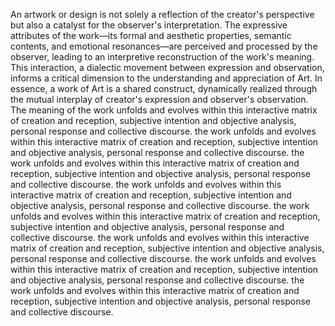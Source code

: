 
An artwork or design is not solely a reflection of the creator's perspective but also a catalyst for the observer's interpretation. The expressive attributes of the work—its formal and aesthetic properties, semantic contents, and emotional resonances—are perceived and processed by the observer, leading to an interpretive reconstruction of the work's meaning. This interaction, a dialectic movement between expression and observation, informs a critical dimension to the understanding and appreciation of Art. In essence, a work of Art is a shared construct, dynamically realized through the mutual interplay of creator's expression and observer's observation. The meaning of the work unfolds and evolves within this interactive matrix of creation and reception, subjective intention and objective analysis, personal response and collective discourse. the work unfolds and evolves within this interactive matrix of creation and reception, subjective intention and objective analysis, personal response and collective discourse. the work unfolds and evolves within this interactive matrix of creation and reception, subjective intention and objective analysis, personal response and collective discourse. the work unfolds and evolves within this interactive matrix of creation and reception, subjective intention and objective analysis, personal response and collective discourse. the work unfolds and evolves within this interactive matrix of creation and reception, subjective intention and objective analysis, personal response and collective discourse. the work unfolds and evolves within this interactive matrix of creation and reception, subjective intention and objective analysis, personal response and collective discourse. the work unfolds and evolves within this interactive matrix of creation and reception, subjective intention and objective analysis, personal response and collective discourse. the work unfolds and evolves within this interactive matrix of creation and reception, subjective intention and objective analysis, personal response and collective discourse.
```